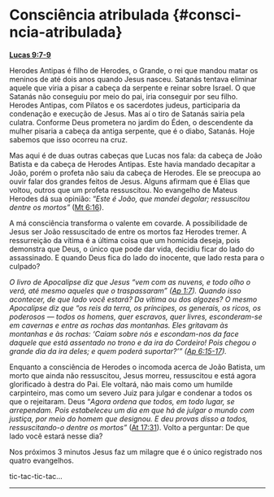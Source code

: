 # Consciência atribulada {#consci-ncia-atribulada}

[**Lucas 9:7-9**](http://bibliaonline.com.br/acf/lc/9/7-9)

Herodes Antipas é filho de Herodes, o Grande, o rei que mandou matar os meninos de até dois anos quando Jesus nasceu. Satanás tentava eliminar aquele que viria a pisar a cabeça da serpente e reinar sobre Israel. O que Satanás não conseguiu por meio do pai, iria conseguir por seu filho. Herodes Antipas, com Pilatos e os sacerdotes judeus, participaria da condenação e execução de Jesus. Mas aí o tiro de Satanás sairia pela culatra. Conforme Deus prometera no jardim do Éden, o descendente da mulher pisaria a cabeça da antiga serpente, que é o diabo, Satanás. Hoje sabemos que isso ocorreu na cruz.

Mas aqui é de duas outras cabeças que Lucas nos fala: da cabeça de João Batista e da cabeça de Herodes Antipas. Este havia mandado decapitar a João, porém o profeta não saiu da cabeça de Herodes. Ele se preocupa ao ouvir falar dos grandes feitos de Jesus. Alguns afirmam que é Elias que voltou, outros que um profeta ressuscitou. No evangelho de Mateus Herodes dá sua opinião: “_Este é João, que mandei degolar; ressuscitou dentre os mortos”_ ([Mt 6:16](http://bibliaonline.com.br/acf/mt/6/16)).

A má consciência transforma o valente em covarde. A possibilidade de Jesus ser João ressuscitado de entre os mortos faz Herodes tremer. A ressurreição da vítima é a última coisa que um homicida deseja, pois demonstra que Deus, o único que pode dar vida, decidiu ficar do lado do assassinado. E quando Deus fica do lado do inocente, que lado resta para o culpado?

_O livro de Apocalipse diz que Jesus “vem com as nuvens, e todo olho o verá, até mesmo aqueles que o traspassaram” (_[_Ap 1:7_](http://bibliaonline.com.br/acf/ap/1/7)_). Quando isso acontecer, de que lado você estará? Da vítima ou dos algozes? O mesmo Apocalipse diz que “os reis da terra, os príncipes, os generais, os ricos, os poderosos — todos os homens, quer escravos, quer livres, esconderam-se em cavernas e entre as rochas das montanhas. Eles gritavam às montanhas e às rochas: ‘Caiam sobre nós e escondam-nos da face daquele que está assentado no trono e da ira do Cordeiro! Pois chegou o grande dia da ira deles; e quem poderá suportar?’” (_[_Ap 6:15-17_](http://bibliaonline.com.br/acf/ap/6/15-17)_)._

Enquanto a consciência de Herodes o incomoda acerca de João Batista, um morto que ainda não ressuscitou, Jesus morreu, ressuscitou e está agora glorificado à destra do Pai. Ele voltará, não mais como um humilde carpinteiro, mas como um severo Juiz para julgar e condenar a todos os que o rejeitaram. Deus “_Agora ordena que todos, em todo lugar, se arrependam. Pois estabeleceu um dia em que há de julgar o mundo com justiça, por meio do homem que designou. E deu provas disso a todos, ressuscitando-o dentre os mortos”_ ([At 17:31](http://bibliaonline.com.br/acf/atos/17/31)). Volto a perguntar: De que lado você estará nesse dia?

Nos próximos 3 minutos Jesus faz um milagre que é o único registrado nos quatro evangelhos.

tic-tac-tic-tac...

*****